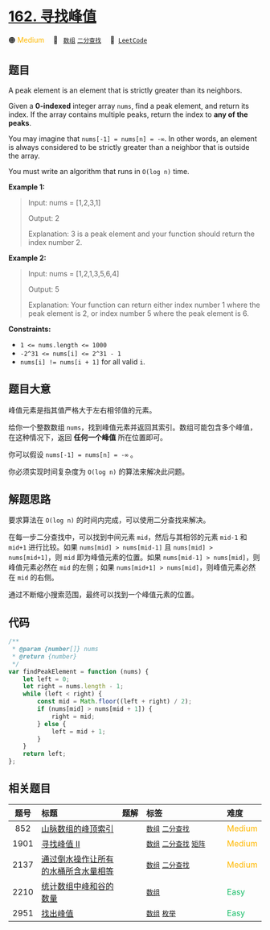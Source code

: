 # [162. 寻找峰值](https://leetcode.com/problems/find-peak-element)

🟠 <font color=#ffb800>Medium</font>&emsp; 🔖&ensp; [`数组`](/tag/array.md) [`二分查找`](/tag/binary-search.md)&emsp; 🔗&ensp;[`LeetCode`](https://leetcode.com/problems/find-peak-element)

## 题目

A peak element is an element that is strictly greater than its neighbors.

Given a **0-indexed** integer array `nums`, find a peak element, and return
its index. If the array contains multiple peaks, return the index to **any of
the peaks**.

You may imagine that `nums[-1] = nums[n] = -∞`. In other words, an element is
always considered to be strictly greater than a neighbor that is outside the
array.

You must write an algorithm that runs in `O(log n)` time.

**Example 1:**

> Input: nums = [1,2,3,1]
>
> Output: 2
>
> Explanation: 3 is a peak element and your function should return the index number 2.

**Example 2:**

> Input: nums = [1,2,1,3,5,6,4]
>
> Output: 5
>
> Explanation: Your function can return either index number 1 where the peak element is 2, or index number 5 where the peak element is 6.

**Constraints:**

- `1 <= nums.length <= 1000`
- `-2^31 <= nums[i] <= 2^31 - 1`
- `nums[i] != nums[i + 1]` for all valid `i`.

## 题目大意

峰值元素是指其值严格大于左右相邻值的元素。

给你一个整数数组 `nums`，找到峰值元素并返回其索引。数组可能包含多个峰值，在这种情况下，返回 **任何一个峰值** 所在位置即可。

你可以假设 `nums[-1] = nums[n] = -∞` 。

你必须实现时间复杂度为 `O(log n)` 的算法来解决此问题。

## 解题思路

要求算法在 `O(log n)` 的时间内完成，可以使用二分查找来解决。

在每一步二分查找中，可以找到中间元素 `mid`，然后与其相邻的元素 `mid-1` 和 `mid+1` 进行比较。如果 `nums[mid] > nums[mid-1]` 且 `nums[mid] > nums[mid+1]`，则 `mid` 即为峰值元素的位置。如果 `nums[mid-1] > nums[mid]`，则峰值元素必然在 `mid` 的左侧；如果 `nums[mid+1] > nums[mid]`，则峰值元素必然在 `mid` 的右侧。

通过不断缩小搜索范围，最终可以找到一个峰值元素的位置。

## 代码

```javascript
/**
 * @param {number[]} nums
 * @return {number}
 */
var findPeakElement = function (nums) {
	let left = 0;
	let right = nums.length - 1;
	while (left < right) {
		const mid = Math.floor((left + right) / 2);
		if (nums[mid] > nums[mid + 1]) {
			right = mid;
		} else {
			left = mid + 1;
		}
	}
	return left;
};
```

## 相关题目

<!-- prettier-ignore -->
| 题号 | 标题 | 题解 | 标签 | 难度 |
| :------: | :------ | :------: | :------ | :------ |
| 852 | [山脉数组的峰顶索引](https://leetcode.com/problems/peak-index-in-a-mountain-array) |  |  [`数组`](/tag/array.md) [`二分查找`](/tag/binary-search.md) | <font color=#ffb800>Medium</font> |
| 1901 | [寻找峰值 II](https://leetcode.com/problems/find-a-peak-element-ii) |  |  [`数组`](/tag/array.md) [`二分查找`](/tag/binary-search.md) [`矩阵`](/tag/matrix.md) | <font color=#ffb800>Medium</font> |
| 2137 | [通过倒水操作让所有的水桶所含水量相等](https://leetcode.com/problems/pour-water-between-buckets-to-make-water-levels-equal) |  |  [`数组`](/tag/array.md) [`二分查找`](/tag/binary-search.md) | <font color=#ffb800>Medium</font> |
| 2210 | [统计数组中峰和谷的数量](https://leetcode.com/problems/count-hills-and-valleys-in-an-array) |  |  [`数组`](/tag/array.md) | <font color=#15bd66>Easy</font> |
| 2951 | [找出峰值](https://leetcode.com/problems/find-the-peaks) |  |  [`数组`](/tag/array.md) [`枚举`](/tag/enumeration.md) | <font color=#15bd66>Easy</font> |

<style>
.blue {
    background-color: #096dd9;
    padding: 0.25rem 0.5rem;
    margin: 0;
    font-size: 0.85em;
    border-radius: 3px;
    color: white;
    font-weight: 500;
}
table th:first-of-type { width: 10%; }
table th:nth-of-type(2) { width: 35%; }
table th:nth-of-type(3) { width: 10%; }
table th:nth-of-type(4) { width: 35%; }
table th:nth-of-type(5) { width: 10%; }
</style>
